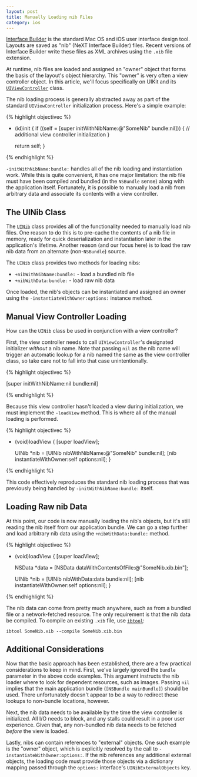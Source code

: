 ```yaml
---
layout: post
title: Manually Loading nib Files
category: ios
---
```


[Interface Builder][ib] is the standard Mac OS and iOS user interface design
tool.  Layouts are saved as "nib" (NeXT Interface Builder) files.  Recent
versions of Interface Builder write these files as XML archives using the
`.xib` file extension.

At runtime, nib files are loaded and assigned an "owner" object that forms the
basis of the layout's object hierarchy.  This "owner" is very often a view
controller object.  In this article, we'll focus specifically on UIKit and its
[`UIViewController`][UIViewController] class.

The nib loading process is generally abstracted away as part of the standard
`UIViewController` initialization process.  Here's a simple example:

{% highlight objectivec %}

- (id)init
{
    if ((self = [super initWithNibName:@"SomeNib" bundle:nil])) {
        // additional view controller initialization
    }

    return self;
}

{% endhighlight %}

`-initWithNibName:bundle:` handles all of the nib loading and instantiation
work.  While this is quite convenient, it has one major limitation: the nib
file must have been compiled and bundled (in the `NSBundle` sense) along with
the application itself.  Fortunately, it is possible to manually load a nib
from arbitrary data and associate its contents with a view controller.

## The UINib Class

The [`UINib`][UINib] class provides all of the functionality needed to
manually load nib files.  One reason to do this is to pre-cache the contents
of a nib file in memory, ready for quick deserialization and instantiation
later in the application's lifetime.  Another reason (and our focus here) is
to load the raw nib data from an alternate (non-`NSBundle`) source.

The `UINib` class provides two methods for loading nibs:

- `+nibWithNibName:bundle:` - load a bundled nib file
- `+nibWithData:bundle:` - load raw nib data

Once loaded, the nib's objects can be instantiated and assigned an owner using
the `-instantiateWithOwner:options:` instance method.

## Manual View Controller Loading

How can the `UINib` class be used in conjunction with a view controller?

First, the view controller needs to call `UIViewController`'s designated
initializer *without* a nib name.  Note that passing `nil` as the nib name
will trigger an automatic lookup for a nib named the same as the view
controller class, so take care not to fall into that case unintentionally.

{% highlight objectivec %}

[super initWithNibName:nil bundle:nil]

{% endhighlight %}

Because this view controller hasn't loaded a view during initialization, we
must implement the `-loadView` method.  This is where all of the manual
loading is performed.

{% highlight objectivec %}

- (void)loadView
{
    [super loadView];

    UINib *nib = [UINib nibWithNibName:@"SomeNib" bundle:nil];
    [nib instantiateWithOwner:self options:nil];
}

{% endhighlight %}

This code effectively reproduces the standard nib loading process that was
previously being handled by `-initWithNibName:bundle:` itself.

## Loading Raw nib Data

At this point, our code is now manually loading the nib's objects, but it's
still reading the nib itself from our application bundle.  We can go a step
further and load arbitrary nib data using the `+nibWithData:bundle:` method.

{% highlight objectivec %}

- (void)loadView
{
    [super loadView];

    NSData *data = [NSData dataWithContentsOfFile:@"SomeNib.xib.bin"];

    UINib *nib = [UINib nibWithData:data bundle:nil];
    [nib instantiateWithOwner:self options:nil];
}

{% endhighlight %}

The nib data can come from pretty much anywhere, such as from a bundled file
or a network-fetched resource.  The only requirement is that the nib data be
compiled.  To compile an existing `.xib` file, use [`ibtool`][ibtool]:

    ibtool SomeNib.xib --compile SomeNib.xib.bin

## Additional Considerations

Now that the basic approach has been established, there are a few practical
considerations to keep in mind.  First, we've largely ignored the `bundle`
parameter in the above code examples.  This argument instructs the nib loader
where to look for dependent resources, such as images.  Passing `nil` implies
that the main application bundle (`[NSBundle mainBundle]`) should be used.
There unfortunately doesn't appear to be a way to redirect these lookups to
non-bundle locations, however.

Next, the nib data needs to be available by the time the view controller is
initialized.  All I/O needs to block, and any stalls could result in a poor
user experience.  Given that, any non-bundled nib data needs to be fetched
*before* the view is loaded.

Lastly, nibs can contain references to "external" objects.  One such example
is the "owner" object, which is explicitly resolved by the call to
`-instantiateWithOwner:options:`.  If the nib references any additional
external objects, the loading code must provide those objects via a dictionary
mapping passed through the `options:` interface's `UINibExternalObjects` key.

[ib]: http://en.wikipedia.org/wiki/Interface_Builder
[UIViewController]: http://developer.apple.com/library/ios/#documentation/uikit/reference/UIViewController_Class/Reference/Reference.html
[UINib]: http://developer.apple.com/library/ios/#documentation/uikit/reference/UINib_Ref/Reference/Reference.html
[ibtool]: http://developer.apple.com/library/mac/#documentation/Darwin/Reference/ManPages/man1/ibtool.1.html
